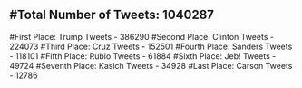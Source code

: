 #Total Number of Tweets: 1040287 
---
#First Place: Trump Tweets - 386290
#Second Place: Clinton Tweets - 224073
#Third Place: Cruz Tweets - 152501
#Fourth Place: Sanders Tweets - 118101
#Fifth Place: Rubio Tweets - 61884
#Sixth Place: Jeb! Tweets - 49724
#Seventh Place: Kasich Tweets - 34928
#Last Place: Carson Tweets - 12786
